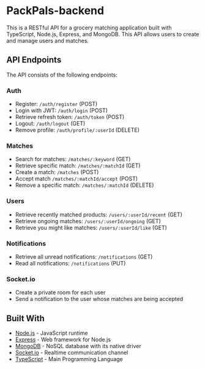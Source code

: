 # PackPals-backend

This is a RESTful API for a grocery matching application built with TypeScript, Node.js, Express, and MongoDB. This API allows users to create and manage users and matches.

## API Endpoints

The API consists of the following endpoints:

### Auth
- Register: `/auth/register` (POST)
- Login with JWT: `/auth/login` (POST)
- Retrieve refresh token: `/auth/token` (POST)
- Logout: `/auth/logout` (GET)
- Remove profile: `/auth/profile/:userId` (DELETE)

### Matches
- Search for matches: `/matches/:keyword` (GET)
- Retrieve specific match: `/matches/:matchId` (GET)
- Create a match: `/matches` (POST)
- Accept match `/matches/:matchId/accept` (POST)
- Remove a specific match: `/matches/:matchId` (DELETE)

### Users
- Retrieve recently matched products: `/users/:userId/recent` (GET)
- Retrieve ongoing matches: `/users/:userId/ongoing` (GET)
- Retrieve you might like matches: `/users/:userId/like` (GET)

### Notifications
- Retrieve all unread notifications: `/notifications` (GET)
- Read all notifications: `/notifications` (PUT)

### Socket.io
- Create a private room for each user
- Send a notification to the user whose matches are being accepted

## Built With

- [Node.js](https://nodejs.org/en) - JavaScript runtime
- [Express](https://expressjs.com/) - Web framework for Node.js
- [MongoDB](https://www.mongodb.com/) - NoSQL database with its native driver
- [Socket.io](https://socket.io/) - Realtime communication channel
- [TypeScript](https://www.typescriptlang.org/) - Main Programming Language
